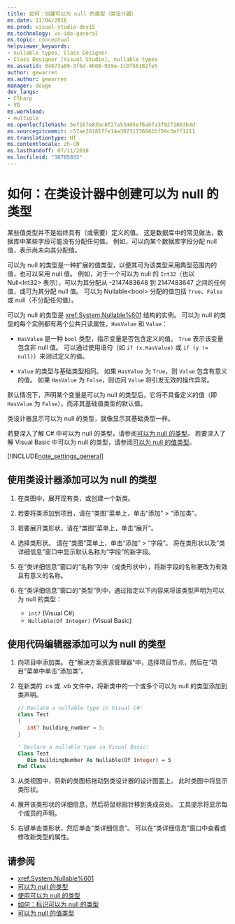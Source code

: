 ```yaml
---
title: 如何：创建可以为 null 的类型（类设计器）
ms.date: 11/04/2016
ms.prod: visual-studio-dev15
ms.technology: vs-ide-general
ms.topic: conceptual
helpviewer_keywords:
- nullable types, Class Designer
- Class Designer [Visual Studio], nullable types
ms.assetid: 84673a89-3f6d-4668-919e-1c0f56182fe5
author: gewarren
ms.author: gewarren
manager: douge
dev_langs:
- CSharp
- VB
ms.workload:
- multiple
ms.openlocfilehash: 5ef167e83bc8f27a53405ef6ab7a3f9271863b4d
ms.sourcegitcommit: c57ae28181ffe14a30731736661bf59c3eff1211
ms.translationtype: HT
ms.contentlocale: zh-CN
ms.lasthandoff: 07/11/2018
ms.locfileid: "38785832"
---
```

# <a name="how-to-create-a-nullable-type-in-class-designer"></a>如何：在类设计器中创建可以为 null 的类型

某些值类型并不是始终具有（或需要）定义的值。 这是数据库中的常见做法，数据库中某些字段可能没有分配任何值。 例如，可以向某个数据库字段分配 null 值，表示尚未向其分配值。

可以为 null 的类型是一种扩展的值类型，以便其可为该类型采用典型范围内的值，也可以采用 null 值。 例如，对于一个可以为 null 的 `Int32`（也以 Null\<Int32> 表示），可以为其分配从 -2147483648 到 2147483647 之间的任何值，或可为其分配 null 值。 可以为 Nullable\<bool> 分配的值包括 `True`、`False` 或 null（不分配任何值）。

可以为 null 的类型是 <xref:System.Nullable%601> 结构的实例。 可以为 null 的类型的每个实例都有两个公共只读属性，`HasValue` 和 `Value`：

-   `HasValue` 是一种 `bool` 类型，指示变量是否包含定义的值。 `True` 表示该变量包含非 null 值。 可以通过使用语句（如 `if (x.HasValue)` 或 `if (y != null)`）来测试定义的值。

-   `Value` 的类型与基础类型相同。 如果 `HasValue` 为 `True`，则 `Value` 包含有意义的值。 如果 `HasValue` 为 `False`，则访问 `Value` 将引发无效的操作异常。

默认情况下，声明某个变量是可以为 null 的类型后，它将不具备定义的值（即 `HasValue` 为 `False`），而非其基础值类型的默认值。

类设计器显示可以为 null 的类型，就像显示其基础类型一样。

若要深入了解 C# 中可以为 null 的类型，请参阅[可以为 null 的类型](/dotnet/csharp/programming-guide/nullable-types/index)。 若要深入了解 Visual Basic 中可以为 null 的类型，请参阅[可以为 null 的值类型](/dotnet/visual-basic/programming-guide/language-features/data-types/nullable-value-types)。

[!INCLUDE[note_settings_general](../../data-tools/includes/note_settings_general_md.md)]

## <a name="to-add-a-nullable-type-by-using-the-class-designer"></a>使用类设计器添加可以为 null 的类型

1.  在类图中，展开现有类，或创建一个新类。

2.  若要将类添加到项目，请在“类图”菜单上，单击“添加” > “添加类”。

3.  若要展开类形状，请在“类图”菜单上，单击“展开”。

4.  选择类形状。 请在“类图”菜单上，单击“添加” > “字段”。 将在类形状以及“类详细信息”窗口中显示默认名称为“字段”的新字段。

5.  在“类详细信息”窗口的“名称”列中（或类形状中），将新字段的名称更改为有效且有意义的名称。

6.  在“类详细信息”窗口的“类型”列中，通过指定以下内容来将该类型声明为可以为 null 的类型：

    - `int?` (Visual C#)
    - `Nullable(Of Integer)` (Visual Basic)

## <a name="to-add-a-nullable-type-by-using-the-code-editor"></a>使用代码编辑器添加可以为 null 的类型

1.  向项目中添加类。 在“解决方案资源管理器”中，选择项目节点，然后在“项目”菜单中单击“添加类”。

2.  在新类的 .cs 或 .vb 文件中，将新类中的一个或多个可以为 null 的类型添加到类声明。

    ```csharp
    // Declare a nullable type in Visual C#:
    class Test
    {
       int? building_number = 5;
    }
    ```

    ```vb
    ' Declare a nullable type in Visual Basic:
    Class Test
       Dim buildingNumber As Nullable(Of Integer) = 5
    End Class
    ```

3.  从类视图中，将新的类图标拖动到类设计器的设计图面上。 此时类图中将显示类形状。

4.  展开该类形状的详细信息，然后将鼠标指针移到类成员处。 工具提示将显示每个成员的声明。

5.  右键单击类形状，然后单击“类详细信息”。 可以在“类详细信息”窗口中查看或修改新类型的属性。

## <a name="see-also"></a>请参阅

- <xref:System.Nullable%601>
- [可以为 null 的类型](/dotnet/csharp/programming-guide/nullable-types/index)
- [使用可以为 null 的类型](/dotnet/csharp/programming-guide/nullable-types/using-nullable-types)
- [如何：标识可以为 null 的类型](/dotnet/csharp/programming-guide/nullable-types/how-to-identify-a-nullable-type)
- [可以为 null 的值类型](/dotnet/visual-basic/programming-guide/language-features/data-types/nullable-value-types)
